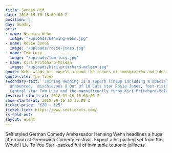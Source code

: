 ```yaml
---
title: Sunday Mid
date: 2018-09-16 16:00:00 Z
position: 5
day: Sunday
acts:
- name: Henning Wehn
  image: "/uploads/henning-wehn.jpg"
- name: Rosie Jones
  image: "/uploads/rosie-jones.jpg"
- name: Tom Lucy
  image: "/uploads/tom-lucy.jpg"
- name: Kiri Pritchard-Mclean
  image: "/uploads/kiri-pritchard-mclean.jpg"
quote: Wehn wraps his vowels around the issues of immigration and identity
quote-cite: The Times
secondary-text: 'Joining Henning is a superb lineup including a special guest to be
  announced,  mischievous 8 Out Of 10 Cats star Rosie Jones, fast-rising Stand Up
  Central star Tom Lucy and the magnificently funny Kiri Pritchard-Mclean as host. '
festival-starts-at: 2018-09-16 15:00:00 Z
show-starts-at: 2018-09-16 16:15:00 Z
ticket-price: "£20 - £25"
ticket-link: https://www.seetickets.com/
is-sold-out: 
layout: event
---
```


Self styled German Comedy Ambassador Henning Wehn headlines a huge afternoon at Greenwich Comedy Festival. Expect a hit packed set from the Would I Lie To You Star -packed full of inimitable teutonic jolliness.